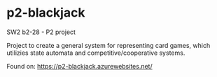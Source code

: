 # p2-blackjack

SW2 b2-28 - P2 project

Project to create a general system for representing card games, which utilizies state automata and competitive/cooperative systems.

Found on:
https://p2-blackjack.azurewebsites.net/

